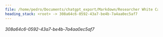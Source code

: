 ```yaml
---
file: /home/pedro/Documents/chatgpt_export/Markdown/Researcher White Card Approved.md
heading_stack: <root> -> 308a64c6-0592-43a7-be4b-7a4aa0ec5af7
---
```

###### 308a64c6-0592-43a7-be4b-7a4aa0ec5af7
